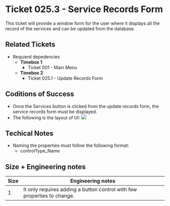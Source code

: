 Ticket 025.3 - Service Records Form
=======================
This ticket will provide a window form for the user where it displays all the record of the services and can be updated from the database.  


Related Tickets
---------------
* Requierd depedencies
    * **Timebox 1**
        * Ticket 001 - Main Menu
    * **Timebox 2**
        * Ticket 025.1 - Update Records Form

Coditions of Success
--------------------
* Once the Services button is clicked from the update records form, the service records form must be displayed.
* The following is the layout of UI:
![](https://i.imgur.com/PieViaI.png)



Techical Notes
--------------
* Naming the properties must follow the following format:
    * controlType_Name

Size + Engineering notes
----------------------
| Size | Engineering notes | 
| -------- | -------- |
|  1  | It only requires adding a button control with few properties to change.| 
